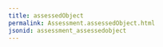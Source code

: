 ```yaml
---
title: assessedObject
permalink: Assessment.assessedObject.html
jsonid: assessment_assessedobject
---
```

